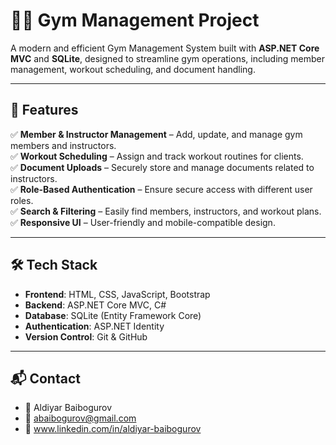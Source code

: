 # 🏋️‍♂️ Gym Management Project

A modern and efficient Gym Management System built with **ASP.NET Core MVC** and **SQLite**, designed to streamline gym operations, including member management, workout scheduling, and document handling.

---

## 🚀 Features  

✅ **Member & Instructor Management** – Add, update, and manage gym members and instructors.  
✅ **Workout Scheduling** – Assign and track workout routines for clients.  
✅ **Document Uploads** – Securely store and manage documents related to instructors.  
✅ **Role-Based Authentication** – Ensure secure access with different user roles.  
✅ **Search & Filtering** – Easily find members, instructors, and workout plans.  
✅ **Responsive UI** – User-friendly and mobile-compatible design.  

---

## 🛠️ Tech Stack  

- **Frontend**: HTML, CSS, JavaScript, Bootstrap  
- **Backend**: ASP.NET Core MVC, C#  
- **Database**: SQLite (Entity Framework Core)  
- **Authentication**: ASP.NET Identity  
- **Version Control**: Git & GitHub

---

## 📬 Contact

- 💼 Aldiyar Baibogurov
- 📧 abaibogurov@gmail.com
- 🔗 www.linkedin.com/in/aldiyar-baibogurov
